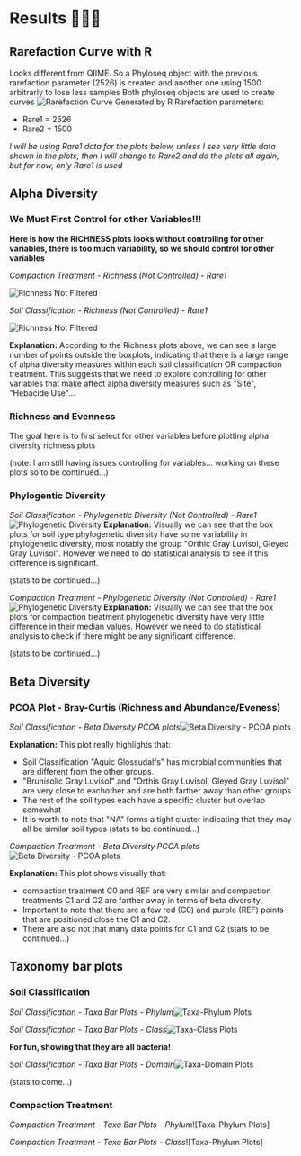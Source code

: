 # Results 👩🏽‍🌾 

## Rarefaction Curve with R

Looks different from QIIME. So a Phyloseq object with the previous rarefaction parameter (2526) is created and another one using 1500 arbitrarly to lose less samples
Both phyloseq objects are used to create curves
![Rarefaction Curve Generated by R](https://github.com/cynthiaachung/micb575-team3/blob/main/R/Alpha-Beta%20Diversity/Rarefaction%20Curve%20from%20R)
Rarefaction parameters:
- Rare1 = 2526
- Rare2 = 1500

_I will be using Rare1 data for the plots below, unless I see very little data shown in the plots, then I will change to Rare2 and do the plots all again, but for now, only Rare1 is used_

## Alpha Diversity

### We Must First Control for other Variables!!!
**Here is how the RICHNESS plots looks without controlling for other variables, there is too much variability, so we should control for other variables**

*Compaction Treatment - Richness (Not Controlled) - Rare1*


![Richness Not Filtered](https://github.com/cynthiaachung/micb575-team3/blob/main/R/Alpha-Beta%20Diversity/plot_richness_compac_not_filtered.png)

*Soil Classification - Richness (Not Controlled) - Rare1*


![Richness Not Filtered](https://github.com/cynthiaachung/micb575-team3/blob/main/R/Alpha-Beta%20Diversity/plot_richness_not_filtered.png)

**Explanation:**
According to the Richness plots above, we can see a large number of points outside the boxplots, indicating that there is a large range of alpha diversity measures within each soil classification OR compaction treatment. This suggests that we need to explore controlling for other variables that make affect alpha diversity measures such as "Site", "Hebacide Use"...



### Richness and Evenness
The goal here is to first select for other variables before plotting alpha diversity richness plots

(note: I am still having issues controlling for variables... working on these plots so to be continued...)



### Phylogentic Diversity

*Soil Classification - Phylogenetic Diversity (Not Controlled) - Rare1*![Phylogenetic Diversity](https://github.com/cynthiaachung/micb575-team3/blob/main/R/Alpha-Beta%20Diversity/plot_pd.png)
**Explanation:**  Visually we can see that the box plots for soil type phylogenetic diversity have some variability in phylogenetic diversity, most notably the group "Orthic Gray Luvisol, Gleyed Gray Luvisol". However we need to do statistical analysis to see if this difference is significant.

(stats to be continued...)

*Compaction Treatment - Phylogenetic Diversity (Not Controlled) - Rare1*![Phylogenetic Diversity](https://github.com/cynthiaachung/micb575-team3/blob/main/R/Alpha-Beta%20Diversity/plot_pd_compac.png)
**Explanation:**  Visually we can see that the box plots for compaction treatment phylogenetic diversity have very little difference in their median values. However we need to do statistical analysis to check if there might be any significant difference.

(stats to be continued...)

## Beta Diversity
### PCOA Plot - Bray-Curtis (Richness and Abundance/Eveness)

*Soil Classification - Beta Diversity PCOA plots*![Beta Diversity - PCOA plots](https://github.com/cynthiaachung/micb575-team3/blob/main/R/Alpha-Beta%20Diversity/plot_pcoa.png)

**Explanation:**  This plot really highlights that: 
- Soil Classification "Aquic Glossudalfs" has microbial communities that are different from the other groups.
- "Brunisolic Gray Luvisol" and "Orthis Gray Luvisol, Gleyed Gray Luvisol" are very close to eachother and are both farther away than other groups
- The rest of the soil types each have a specific cluster but overlap somewhat
- It is worth to note that "NA" forms a tight cluster indicating that they may all be similar soil types
(stats to be continued...)


*Compaction Treatment - Beta Diversity PCOA plots*![Beta Diversity - PCOA plots](https://github.com/cynthiaachung/micb575-team3/blob/main/R/Alpha-Beta%20Diversity/plot_pcoa_compac.png)

**Explanation:**  This plot shows visually that: 
- compaction treatment C0 and REF are very similar and compaction treatments C1 and C2 are farther away in terms of beta diversity.
- Important to note that there are a few red (C0) and purple (REF) points that are positioned close the C1 and C2.
- There are also not that many data points for C1 and C2
(stats to be continued...)


## Taxonomy bar plots

### Soil Classification

*Soil Classification - Taxa Bar Plots - Phylum*![Taxa-Phylum Plots](https://github.com/cynthiaachung/micb575-team3/blob/main/R/Alpha-Beta%20Diversity/plot_taxaphylum.png)


*Soil Classification - Taxa Bar Plots - Class*![Taxa-Class Plots](https://github.com/cynthiaachung/micb575-team3/blob/main/R/Alpha-Beta%20Diversity/plot_taxaclass.png)

**For fun, showing that they are all bacteria!**

*Soil Classification - Taxa Bar Plots - Domain*![Taxa-Domain Plots](https://github.com/cynthiaachung/micb575-team3/blob/main/R/Alpha-Beta%20Diversity/plot_taxadomain.png)

(stats to come...)


### Compaction Treatment

*Compaction Treatment - Taxa Bar Plots - Phylum*![Taxa-Phylum Plots]

*Compaction Treatment - Taxa Bar Plots - Class*![Taxa-Phylum Plots]

